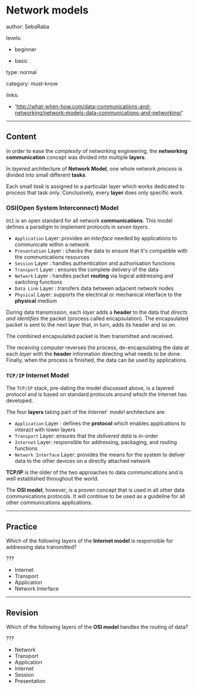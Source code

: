 # Network models
author: SebaRaba

levels:

  - beginner

  - basic

type: normal

category: must-know

links:

  - 'http://what-when-how.com/data-communications-and-networking/network-models-data-communications-and-networking/'

---
## Content

In order to ease the *complexity* of networking engineering, the **networking communication** concept was divided into multiple **layers**.

In *layered* architecture of **Network Model**, one whole network *process* is divided into small different **tasks**.

Each small *task* is assigned to a particular layer which works dedicated to process that task only. Conclusively, every **layer** does only specific work.


### OSI(Open System Interconnect) Model

`OSI` is an open standard for all network **communications**. This model defines a paradigm to implement protocols in *seven layers*.

- `Application` Layer: provides an *interface* needed by applications to communicate within a network
- `Presentation` Layer : checks the data to ensure that it's compatible with the communications resources
- `Session` Layer : handles authentication and authorisation functions
- `Transport` Layer : ensures the complete delivery of the data
- `Network` Layer : handles packet **routing** via logical addressing and switching functions
- `Data Link` Layer : transfers data between adjacent network nodes
- `Physical` Layer: supports the electrical or mechanical interface to the **physical** medium

During data transmission, each *layer* adds a **header** to the data that *directs and identifies* the packet (process called encapsulation). The encapsulated packet is sent to the next layer that, in turn, adds its header and so on.

The combined encapsulated packet is then transmitted and received.

The receiving computer reverses the process, de-encapsulating the data at each *layer* with the **header** information directing what needs to be done. Finally, when the process is finished, the data can be used by applications.

### `TCP/IP` Internet Model

The `TCP/IP` stack, pre-dating the model discussed above, is a layered protocol and is based on standard protocols around which the Internet has developed.

The four **layers** taking part of the *Internet` model* architecture are:

- `Application` Layer : defines the **protocol** which enables applications to interact with lower layers
- `Transport` Layer: ensures that the *delivered data* is in-order
- `Internet` Layer: responsible for addressing, packaging, and routing functions
- `Network Interface` Layer: provides the means for the system to deliver data to the other devices on a directly attached network


**TCP/IP** is the older of the two approaches to data communications and is well established throughout the world.

 The **OSI model**, however, is a proven concept that is used in all other data communications protocols. It will continue to be used as a guideline for all other communications applications.

---
## Practice

Which of the following layers of the **Internet model** is responsible for addressing data transmitted?

???

* Internet
* Transport
* Application
* Network Interface

---
## Revision

Which of the following layers of the **OSI model** handles the routing of data?

???

* Network
* Transport
* Application
* Internet
* Session
* Presentation
